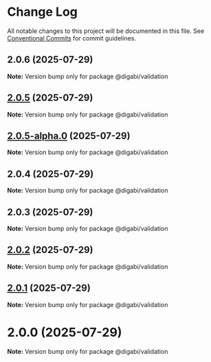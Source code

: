 # Change Log

All notable changes to this project will be documented in this file.
See [Conventional Commits](https://conventionalcommits.org) for commit guidelines.

## 2.0.6 (2025-07-29)

**Note:** Version bump only for package @digabi/validation

## [2.0.5](https://github.com/digabi/node-packages/compare/@digabi/validation@2.0.5-alpha.0...@digabi/validation@2.0.5) (2025-07-29)

**Note:** Version bump only for package @digabi/validation

## [2.0.5-alpha.0](https://github.com/digabi/node-packages/compare/@digabi/validation@2.0.4...@digabi/validation@2.0.5-alpha.0) (2025-07-29)

**Note:** Version bump only for package @digabi/validation

## 2.0.4 (2025-07-29)

**Note:** Version bump only for package @digabi/validation

## 2.0.3 (2025-07-29)

**Note:** Version bump only for package @digabi/validation

## [2.0.2](https://github.com/digabi/node-packages/compare/@digabi/validation@2.0.1...@digabi/validation@2.0.2) (2025-07-29)

**Note:** Version bump only for package @digabi/validation

## [2.0.1](https://github.com/digabi/node-packages/compare/@digabi/validation@2.0.0...@digabi/validation@2.0.1) (2025-07-29)

**Note:** Version bump only for package @digabi/validation

# 2.0.0 (2025-07-29)

**Note:** Version bump only for package @digabi/validation

